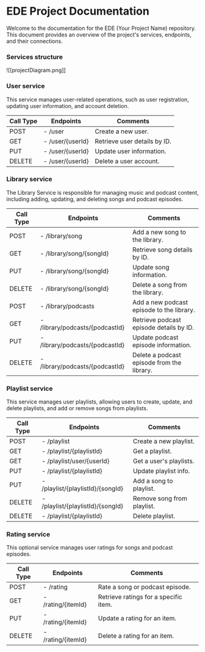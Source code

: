 # EDE Project Documentation

Welcome to the documentation for the EDE (Your Project Name) repository. This document provides an overview of the project's services, endpoints, and their connections.

### Services structure

![[projectDiagram.png]]
### User service

This service manages user-related operations, such as user registration, updating user information, and account deletion.

| Call Type | Endpoints                                   | Comments                                            |
|-----------|--------------------------------------------|----------------------------------------------------|
| POST      | - /user                                  | Create a new user.                                  |
| GET       | - /user/{userId}                         | Retrieve user details by ID.                        |
| PUT       | - /user/{userId}                         | Update user information.                            |
| DELETE    | - /user/{userId}                         | Delete a user account.                              |
### Library service

The Library Service is responsible for managing music and podcast content, including adding, updating, and deleting songs and podcast episodes.

| Call Type | Endpoints                                   | Comments                                            |
|-----------|--------------------------------------------|----------------------------------------------------|
| POST      | - /library/song                           | Add a new song to the library.                     |
| GET       | - /library/song/{songId}                  | Retrieve song details by ID.                       |
| PUT       | - /library/song/{songId}                  | Update song information.                           |
| DELETE    | - /library/song/{songId}                  | Delete a song from the library.                   |
| POST      | - /library/podcasts                        | Add a new podcast episode to the library.         |
| GET       | - /library/podcasts/{podcastId}             | Retrieve podcast episode details by ID.           |
| PUT       | - /library/podcasts/{podcastId}             | Update podcast episode information.               |
| DELETE    | - /library/podcasts/{podcastId}             | Delete a podcast episode from the library.        |
### Playlist service

This service manages user playlists, allowing users to create, update, and delete playlists, and add or remove songs from playlists.

| Call Type | Endpoints                                   | Comments                                            |
|-----------|--------------------------------------------|----------------------------------------------------|
| POST      | - /playlist                                | Create a new playlist.                             |
| GET       | - /playlist/{playlistId}                   | Get a playlist.                                    |
| GET       | - /playlist/user/{userId}                  | Get a user's playlists.                            |
| PUT       | - /playlist/{playlistId}                   | Update playlist info.                              |
| PUT       | - /playlist/{playlistId}/{songId}          | Add a song to playlist.                            |
| DELETE    | - /playlist/{playlistId}/{songId}           | Remove song from playlist.                         |
| DELETE    | - /playlist/{playlistId}                   | Delete playlist.                                   |
### Rating service

This optional service manages user ratings for songs and podcast episodes.

| Call Type | Endpoints                                   | Comments                                            |
|-----------|--------------------------------------------|----------------------------------------------------|
| POST      | - /rating                                 | Rate a song or podcast episode.                   |
| GET       | - /rating/{itemId}                        | Retrieve ratings for a specific item.              |
| PUT       | - /rating/{itemId}                        | Update a rating for an item.                      |
| DELETE    | - /rating/{itemId}                        | Delete a rating for an item.                      |


